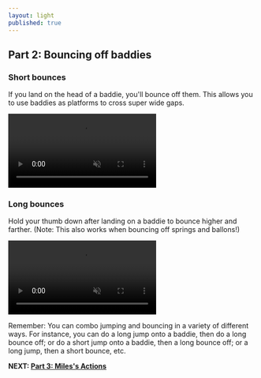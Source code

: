 ```yaml
---
layout: light
published: true
---
```


## Part 2: Bouncing off baddies

### Short bounces

If you land on the head of a baddie, you'll bounce off them. This allows you to use baddies as platforms to cross super wide gaps.

<video autoplay="" loop="" muted="">
	<source type="video/webm" src="http://i.imgur.com/BhMGx8U.webm">
    <source type="video/mp4" src="http://i.imgur.com/BhMGx8U.mp4">
</video>

### Long bounces

Hold your thumb down after landing on a baddie to bounce higher and farther. (Note: This also works when bouncing off springs and ballons!)

<video autoplay="" loop="" muted="">
	<source type="video/webm" src="http://i.imgur.com/1HOH6dP.webm">
    <source type="video/mp4" src="http://i.imgur.com/1HOH6dP.mp4">
</video>

Remember: You can combo jumping and bouncing in a variety of different ways. For instance, you can do a long jump onto a baddie, then do a long bounce off; or do a short jump onto a baddie, then a long bounce off; or a long jump, then a short bounce, etc. 

**NEXT: [Part 3: Miles's Actions](/manual/milesactions)**
